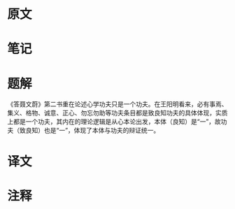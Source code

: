 # 原文

# 笔记

# 题解
《答聂文蔚》第二书重在论述心学功夫只是一个功夫。在王阳明看来，必有事焉、集义、格物、诚意、正心、勿忘勿助等功夫条目都是致良知功夫的具体体现，实质上都是一个功夫，其内在的理论逻辑是从心本论出发，本体（良知）是“一”，故功夫（致良知）也是“一”，体现了本体与功夫的辩证统一。
# 译文

# 注释